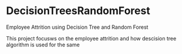 # DecisionTreesRandomForest
Employee Attrition using Decision Tree and Random Forest 

This project focusws on the employee attrition and how descision tree algorithm is used for the same 
